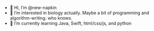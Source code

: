 - 👋 Hi, I’m @new-napkin
- 👀 I’m interested in biology actually. Maybe a bit of programming and algorithm-writing. who knows. 
- 🌱 I’m currently learning Java, Swift, html/css/js, and python

<!---
new-napkin/new-napkin is a ✨ special ✨ repository because its `README.md` (this file) appears on your GitHub profile.
You can click the Preview link to take a look at your changes.
--->
